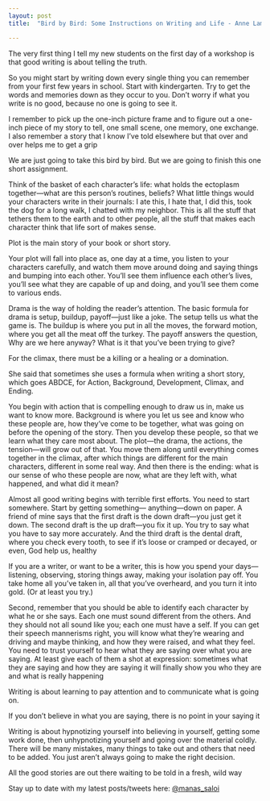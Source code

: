 ```yaml
---
layout: post
title:  "Bird by Bird: Some Instructions on Writing and Life - Anne Lamott"

---
```


The very first thing I tell my new students on the first day of a workshop is that good writing is about telling the truth.

 So you might start by writing down every single thing you can remember from your first few years in school. Start with kindergarten. Try to get the words and memories down as they occur to you. Don’t worry if what you write is no good, because no one is going to see it.

I remember to pick up the one-inch picture frame and to figure out a one-inch piece of my story to tell, one small scene, one memory, one exchange. I also remember a story that I know I’ve told elsewhere but that over and over helps me to get a grip

We are just going to take this bird by bird. But we are going to finish this one short assignment.

Think of the basket of each character’s life: what holds the ectoplasm together—what are this person’s routines, beliefs? What little things would your characters write in their journals: I ate this, I hate that, I did this, took the dog for a long walk, I chatted with my neighbor. This is all the stuff that tethers them to the earth and to other people, all the stuff that makes each character think that life sort of makes sense.

Plot is the main story of your book or short story.

Your plot will fall into place as, one day at a time, you listen to your characters carefully, and watch them move around doing and saying things and bumping into each other. You’ll see them influence each other’s lives, you’ll see what they are capable of up and doing, and you’ll see them come to various ends.

Drama is the way of holding the reader’s attention. The basic formula for drama is setup, buildup, payoff—just like a joke. The setup tells us what the game is. The buildup is where you put in all the moves, the forward motion, where you get all the meat off the turkey. The payoff answers the question, Why are we here anyway? What is it that you’ve been trying to give?

For the climax, there must be a killing or a healing or a domination.

She said that sometimes she uses a formula when writing a short story, which goes ABDCE, for Action, Background, Development, Climax, and Ending.

You begin with action that is compelling enough to draw us in, make us want to know more. Background is where you let us see and know who these people are, how they’ve come to be together, what was going on before the opening of the story. Then you develop these people, so that we learn what they care most about. The plot—the drama, the actions, the tension—will grow out of that. You move them along until everything comes together in the climax, after which things are different for the main characters, different in some real way. And then there is the ending: what is our sense of who these people are now, what are they left with, what happened, and what did it mean?

Almost all good writing begins with terrible first efforts. You need to start somewhere. Start by getting something— anything—down on paper. A friend of mine says that the first draft is the down draft—you just get it down.
The second draft is the up draft—you fix it up. You try to say what you have to say more accurately. And the third draft is the dental draft, where you check every tooth, to see if it’s loose or cramped or decayed, or even, God help us, healthy

If you are a writer, or want to be a writer, this is how you spend your days—listening, observing, storing things away, making your isolation pay off. You take home all you’ve taken in, all that you’ve overheard, and you turn it into gold. (Or at least you try.)

Second, remember that you should be able to identify each character by what he or she says. Each one must sound different from the others. And they should not all sound like you; each one must have a self. If you can get their speech mannerisms right, you will know what they’re wearing and driving and maybe thinking, and how they were raised, and what they feel. You need to trust yourself to hear what they are saying over what you are saying. At least give each of them a shot at expression: sometimes what they are saying and how they are saying it will finally show you who they are and what is really happening

Writing is about learning to pay attention and to communicate what is going on.

If you don’t believe in what you are saying, there is no point in your saying it

Writing is about hypnotizing yourself into believing in yourself, getting some work done, then unhypnotizing yourself and going over the material coldly. There will be many mistakes, many things to take out and others that need to be added. You just aren’t always going to make the right decision.

All the good stories are out there waiting to be told in a fresh, wild way

Stay up to date with my latest posts/tweets here: [@manas_saloi](http://twitter.com/manas_saloi)
